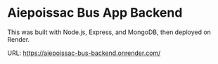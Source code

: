 # Aiepoissac Bus App Backend

This was built with Node.js, Express, and MongoDB, then deployed on Render.

URL:
https://aiepoissac-bus-backend.onrender.com/

